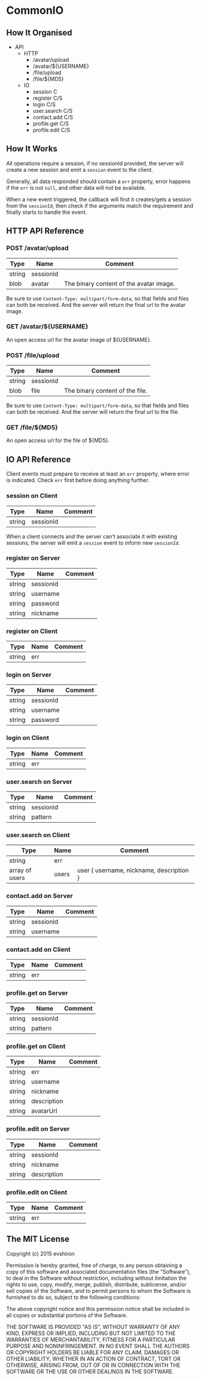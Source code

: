 # CommonIO

## How It Organised

* API
  * HTTP
    * /avatar/upload
    * /avatar/${USERNAME}
    * /file/upload
    * /file/${MD5}
  * IO
    * session C
    * register C/S
    * login C/S
    * user.search C/S
    * contact.add C/S
    * profile.get C/S
    * profile.edit C/S

## How It Works

All operations require a session, if no sessionId provided, the server will create a new session and emit a `session` event to the client.

Generally, all data responded should contain a `err` property, error happens if the `err` is not `null`, and other data will not be available.

When a new event triggered, the callback will first it creates/gets a session from the `sessionId`, then check if the arguments match the requirement and finally starts to handle the event.

## HTTP API Reference

### POST /avatar/upload

| Type   | Name      | Comment                                 |
| ------ | --------- | --------------------------------------- |
| string | sessionId |                                         |
| blob   | avatar    | The binary content of the avatar image. |

Be sure to use `Content-Type: multipart/form-data`, so that fields and files can both be received. And the server will return the final url to the avatar image.

### GET /avatar/${USERNAME}

An open access url for the avatar image of ${USERNAME}.

### POST /file/upload

| Type   | Name      | Comment                         |
| ------ | --------- | ------------------------------- |
| string | sessionId |                                 |
| blob   | file      | The binary content of the file. |

Be sure to use `Content-Type: multipart/form-data`, so that fields and files can both be received. And the server will return the final url to the file.

### GET /file/${MD5}

An open access url for the file of ${MD5}.

## IO API Reference

Client events must prepare to receive at least an `err` property, where error is indicated. Check `err` first before doing anything further.

### session on Client

| Type   | Name      | Comment |
| ------ | --------- | ------- |
| string | sessionId |         |

When a client connects and the server can't associate it with existing sessions, the server will emit a `session` event to inform new `sessionId`.

### register on Server

| Type   | Name      | Comment |
| ------ | --------- | ------- |
| string | sessionId |         |
| string | username  |         |
| string | password  |         |
| string | nickname  |         |



### register on Client

| Type   | Name | Comment |
| ------ | ---- | ------- |
| string | err  |         |



### login on Server

| Type   | Name      | Comment |
| ------ | --------- | ------- |
| string | sessionId |         |
| string | username  |         |
| string | password  |         |



### login on Client

| Type   | Name | Comment |
| ------ | ---- | ------- |
| string | err  |         |



### user.search on Server

| Type   | Name      | Comment |
| ------ | --------- | ------- |
| string | sessionId |         |
| string | pattern   |         |



### user.search on Client

| Type           | Name  | Comment                                  |
| -------------- | ----- | ---------------------------------------- |
| string         | err   |                                          |
| array of users | users | user { username, nickname, description } |



### contact.add on Server

| Type   | Name      | Comment |
| ------ | --------- | ------- |
| string | sessionId |         |
| string | username  |         |



### contact.add on Client

| Type   | Name | Comment |
| ------ | ---- | ------- |
| string | err  |         |



### profile.get on Server

| Type   | Name      | Comment |
| ------ | --------- | ------- |
| string | sessionId |         |
| string | pattern   |         |



### profile.get on Client

| Type   | Name        | Comment |
| ------ | ----------- | ------- |
| string | err         |         |
| string | username    |         |
| string | nickname    |         |
| string | description |         |
| string | avatarUrl   |         |



### profile.edit on Server

| Type   | Name        | Comment |
| ------ | ----------- | ------- |
| string | sessionId   |         |
| string | nickname    |         |
| string | description |         |



### profile.edit on Client

| Type   | Name | Comment |
| ------ | ---- | ------- |
| string | err  |         |



## The MIT License

Copyright (c) 2015 evshiron

Permission is hereby granted, free of charge, to any person obtaining a copy of this software and associated documentation files (the "Software"), to deal in the Software without restriction, including without limitation the rights to use, copy, modify, merge, publish, distribute, sublicense, and/or sell copies of the Software, and to permit persons to whom the Software is furnished to do so, subject to the following conditions:

The above copyright notice and this permission notice shall be included in all copies or substantial portions of the Software.

THE SOFTWARE IS PROVIDED "AS IS", WITHOUT WARRANTY OF ANY KIND, EXPRESS OR IMPLIED, INCLUDING BUT NOT LIMITED TO THE WARRANTIES OF MERCHANTABILITY, FITNESS FOR A PARTICULAR PURPOSE AND NONINFRINGEMENT. IN NO EVENT SHALL THE AUTHORS OR COPYRIGHT HOLDERS BE LIABLE FOR ANY CLAIM, DAMAGES OR OTHER LIABILITY, WHETHER IN AN ACTION OF CONTRACT, TORT OR OTHERWISE, ARISING FROM, OUT OF OR IN CONNECTION WITH THE SOFTWARE OR THE USE OR OTHER DEALINGS IN THE SOFTWARE.